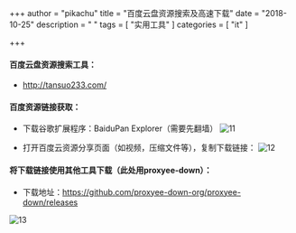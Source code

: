 +++
author = "pikachu"
title = "百度云盘资源搜索及高速下载"
date = "2018-10-25"
description = " "
tags = [
	"实用工具"
]
categories = [
    "it"
]

+++


#### 百度云盘资源搜索工具：

- http://tansuo233.com/


#### 百度资源链接获取：

- 下载谷歌扩展程序：BaiduPan Explorer（需要先翻墙）
![11](https://user-images.githubusercontent.com/38284818/47470562-da7a0c80-d838-11e8-9c06-6c16bb98736a.JPG)

- 打开百度云资源分享页面（如视频，压缩文件等），复制下载链接：
![12](https://user-images.githubusercontent.com/38284818/47470374-0a74e000-d838-11e8-9afb-a6a52168ae16.JPG)


#### 将下载链接使用其他工具下载（此处用proxyee-down）：

- 下载地址：https://github.com/proxyee-down-org/proxyee-down/releases

![13](https://user-images.githubusercontent.com/38284818/47470540-c46c4c00-d838-11e8-9cf3-3812f4f0ce29.JPG)
